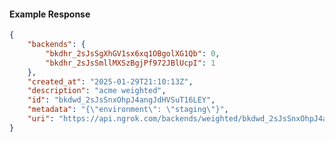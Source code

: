 <!-- Code generated for API Clients. DO NOT EDIT. -->

#### Example Response

```json
{
	"backends": {
		"bkdhr_2sJsSgXhGV1sx6xq1OBgolXG1Qb": 0,
		"bkdhr_2sJsSmllMXSzBgjPf972JBlUcpI": 1
	},
	"created_at": "2025-01-29T21:10:13Z",
	"description": "acme weighted",
	"id": "bkdwd_2sJsSnxOhpJ4angJdHVSuT16LEY",
	"metadata": "{\"environment\": \"staging\"}",
	"uri": "https://api.ngrok.com/backends/weighted/bkdwd_2sJsSnxOhpJ4angJdHVSuT16LEY"
}
```
